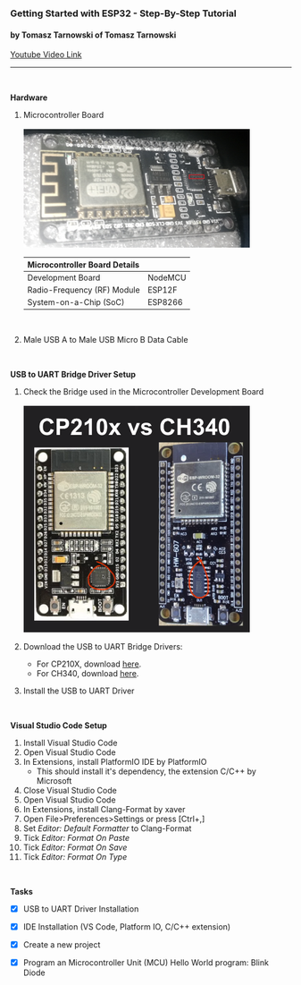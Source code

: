 ### **Getting Started with ESP32 - Step-By-Step Tutorial**
#### by Tomasz Tarnowski of Tomasz Tarnowski

[Youtube Video Link][Tomasz Tarnowski]

---


<br  />

**Hardware**
1. Microcontroller Board
    <br  />
    <br  />
    ![github](https://raw.githubusercontent.com/lorenzmiranda05/PlatformIoEsp32Tutorial/main/Assets/Images/ESP8266%20ESP-12E%20MCU.png)


    | Microcontroller Board Details | | 
    | - | - | 
    | Development Board | NodeMCU |
    | Radio-Frequency (RF) Module | ESP12F |
    | System-on-a-Chip (SoC) | ESP8266 |
    <br  />


1. Male USB A to Male USB Micro B Data Cable

<br  />

**USB to UART Bridge Driver Setup**
1. Check the Bridge used in the Microcontroller Development Board
    <br  />
    <br  />
    ![github](https://raw.githubusercontent.com/lorenzmiranda05/PlatformIoEsp32Tutorial/main/Assets/Images/CP210xVSCH340.png)  

1. Download the USB to UART Bridge Drivers:
    * For CP210X, download [here][CP210X Driver].
    * For CH340, download [here][CH340 Driver].
1. Install the USB to UART Driver

<br  />

**Visual Studio Code Setup**
1. Install Visual Studio Code
1. Open Visual Studio Code
1. In Extensions, install PlatformIO IDE by PlatformIO
    * This should install it's dependency, the extension C/C++ by Microsoft
1. Close Visual Studio Code
1. Open Visual Studio Code
1. In Extensions, install Clang-Format by xaver
1. Open File>Preferences>Settings or press [Ctrl+,]
1. Set *Editor: Default Formatter* to Clang-Format
1. Tick *Editor: Format On Paste*
1. Tick *Editor: Format On Save*
1. Tick *Editor: Format On Type*

<br  />

**Tasks**
* [x] USB to UART Driver Installation
* [x] IDE Installation (VS Code, Platform IO, C/C++ extension)
* [x] Create a new project
* [x] Program an Microcontroller Unit (MCU) Hello World program: Blink Diode


<!-- Reusable and Invisible URL Definitions  -->
[Github]: https://github.com
[Tomasz Tarnowski]: https://www.youtube.com/watch?v=tc3Qnf79Ny8
[CP210X Driver]: https://www.silabs.com/developers/usb-to-uart-bridge-vcp-drivers?tab=downloads
[CH340 Driver]: http://www.wch-ic.com/downloads/CH341SER_ZIP.html